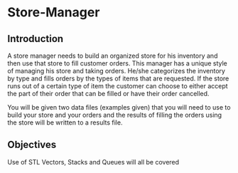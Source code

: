 # Store-Manager

## Introduction
A store manager needs to build an organized store for his inventory and then use that store to fill customer orders. This manager has a unique style of managing his store and taking orders. He/she categorizes the inventory by type and fills orders by the types of items that are requested. If the store runs out of a certain type of item the customer can choose to either accept the part of their order that can be filled or have their order cancelled.

You will be given two data files (examples given) that you will need to use to build your store and your orders and the results of filling the orders using the store will be written to a results file.

## Objectives
Use of STL Vectors, Stacks and Queues will all be covered
